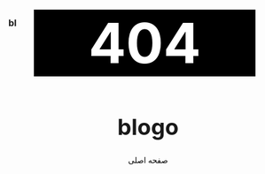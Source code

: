 ### bl
<center>
<h1 style="font-size:100px; color:#fff; background-color:#000; margin-top:-50px; margin-left:-12px; width:400px;">404</h1>









<h1 style="font-size:40px;">blogo</h1>


<a href="https://assspt.github.io/blogo" style="color:#000; text-decoration:none;">
صفحه اصلی
</a>
